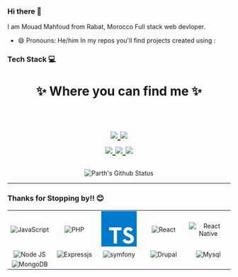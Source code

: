 ### Hi there 👋

I am Mouad Mahfoud from Rabat, Morocco Full stack web devloper.

- 😄 Pronouns: He/him
In my repos you'll find projects created using :
### Tech Stack :computer:
<table>
<tbody>
 <tr>
	<td align="center" width="20%">
		<img src="https://upload.wikimedia.org/wikipedia/commons/thumb/9/99/Unofficial_JavaScript_logo_2.svg/480px-Unofficial_JavaScript_logo_2.svg.png" alt="JavaScript" 		width="80">
	</td>
	 <td align="center" width="20%">
		 <img src="https://www.php.net/images/logos/new-php-logo.svg" alt="PHP" width="80">
	 </td>
	 <td align="center" width="20%">
		 <img src="https://raw.githubusercontent.com/github/explore/80688e429a7d4ef2fca1e82350fe8e3517d3494d/topics/typescript/typescript.png" alt="TypeScript" width="80">
	 </td>
	 <td align="center" width="20%">
		 <img src="https://techinfini.in/wp-content/uploads/2017/09/React-Logo-1.png" alt="React" width="80">
	 </td>
	 <td align="center" width="20%">
		 <img src="https://toppng.com/uploads/preview/react-native-svg-transformer-allows-you-import-svg-aperture-science-innovators-logo-11562851994zqcpwozsvy.png" alt="React Native" width="80">
	 </td>
 </tr>
<tr>
	 <td align="center" width="20%">
		 <img src="https://upload.wikimedia.org/wikipedia/commons/thumb/d/d9/Node.js_logo.svg/1280px-Node.js_logo.svg.png" alt="Node JS" width="80">
	 </td>
	 <td align="center" width="20%">
		 <img src="https://upload.wikimedia.org/wikipedia/commons/6/64/Expressjs.png" alt="Expressjs" width="80">
	 </td>
	 <td align="center" width="20%">
		 <img src="https://symfony.com/logos/symfony_black_03.png" alt="symfony" width="80">
	 </td>
	 <td align="center" width="20%">
		 <img src="https://www.drupal.org/files/Wordmark2_blue_RGB%281%29.png" alt="Drupal" width="80">
	 </td>
	 <td align="center" width="20%">
		 <img src="https://download.logo.wine/logo/MySQL/MySQL-Logo.wine.png" alt="Mysql" width="80">
	 </td>
</tr>
	<tr>
	 <td align="center" width="20%">
		 <img src="https://toppng.com/uploads/preview/9kib-354x415-unnamed-mongodb-logo-sv-11562860723mgempnmrq3.png" alt="MongoDB" width="80">
	 </td>
	</tr>

<h1 align="center">
✨ Where you can find me ✨
  
  <!-- https://img.shields.io/badge/Linkedin-Parth Patel-blue&?style=social&logo=linkedin -->

  <!-- https://img.shields.io/badge/Github-Parth%20Patel-black&?style=social&logo=Github -->

  <!-- https://img.shields.io/badge/Facebook-Parth%20Patel-darkblue&?style=social&logo=Facebook -->

  <!-- https://img.shields.io/badge/Instagram-parth.__.27-red&?style=social&logo=Instagram -->

  <!-- https://img.shields.io/badge/Twitter-Parth%20Patel-blue&?style=social&logo=Twitter -->

<p align="center">
  <br/>
  <a href="https://www.linkedin.com/in/parth-patel-313a40198/">
    <img src="https://img.shields.io/badge/LinkedIn-%230077B5.svg?&style=flat-square&logo=linkedin&logoColor=white">
  </a>
  
  <a href="https://github.com/parth-27">
    <img src="https://img.shields.io/badge/Github-%230A0A0A.svg?&style=flat-square&logo=Github&logoColor=white">  
  </a>


  <br/>
  <a href="https://www.facebook.com/profile.php?id=100026103873514">
    <img src="https://img.shields.io/badge/Facebook-%231877F2.svg?&style=flat-square&logo=facebook&logoColor=white">  
  </a>
 
  <a href="https://www.instagram.com/parth._.27/">
    <img src="https://img.shields.io/badge/Instagram-%23E4405F.svg?&style=flat-square&logo=instagram&logoColor=white">
  </a>

  <a href="https://twitter.com/parthpatel_27">
    <img src="https://img.shields.io/badge/twitter-%230077D4.svg?&style=flat-square&logo=twitter&logoColor=white">
  </a>
</p>
</h1>

<div align = "center">

![Parth's Github Status](https://github-readme-stats.vercel.app/api?username=parth-27&show_icons=true&title_color=3793c4&icon_color=ffbb00&text_color=ffffff&bg_color=000000)

<hr>

</div>

<h3>Thanks for Stopping by!! 😊</h3>
